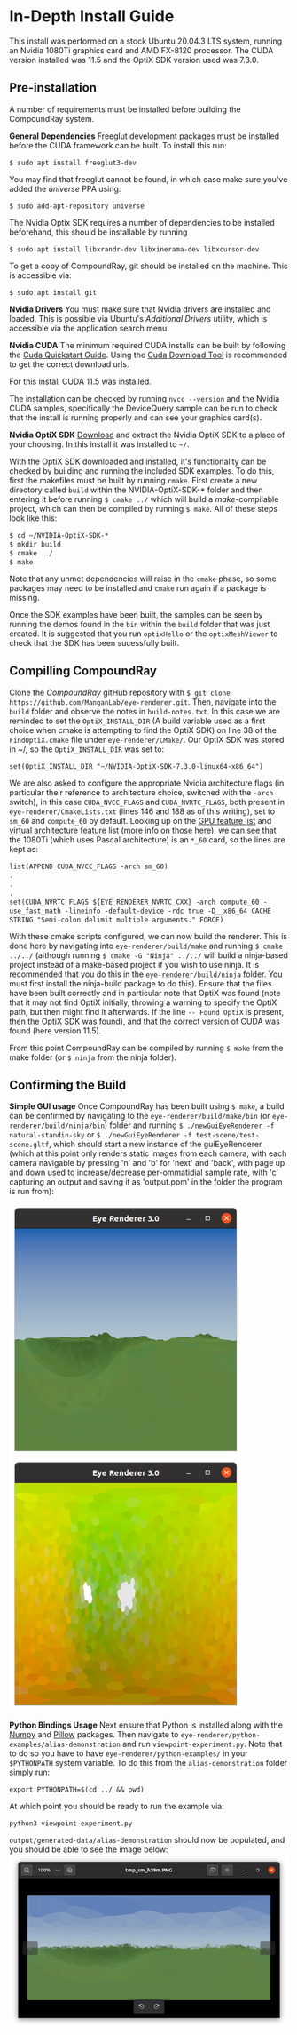 In-Depth Install Guide
======================

This install was performed on a stock Ubuntu 20.04.3 LTS system, running an Nvidia 1080Ti graphics card and AMD FX-8120 processor.
The CUDA version installed was 11.5 and the OptiX SDK version used was 7.3.0.


Pre-installation
----------------
A number of requirements must be installed before building the CompoundRay system.

**General Dependencies**
Freeglut development packages must be installed before the CUDA framework can be built. To install this run:
```
$ sudo apt install freeglut3-dev
```

You may find that freeglut cannot be found, in which case make sure you've added the _universe_ PPA using:
```
$ sudo add-apt-repository universe
```

The Nvidia Optix SDK requires a number of dependencies to be installed beforehand, this should be installable by running
```
$ sudo apt install libxrandr-dev libxinerama-dev libxcursor-dev 
```

To get a copy of CompoundRay, git should be installed on the machine. This is accessible via:
```
$ sudo apt install git
```

**Nvidia Drivers**
You must make sure that Nvidia drivers are installed and loaded. This is possible via Ubuntu's _Additional Drivers_ utility, which is accessible via the application search menu.

**Nvidia CUDA**
The minimum required CUDA installs can be built by following the [Cuda Quickstart Guide](https://docs.nvidia.com/cuda/cuda-quick-start-guide/index.html). Using the [Cuda Download Tool](https://developer.nvidia.com/cuda-downloads) is recommended to get the correct download urls.

For this install CUDA 11.5 was installed.

The installation can be checked by running `nvcc --version` and the Nvidia CUDA samples, specifically the DeviceQuery sample can be run to check that the install is running properly and can see your graphics card(s).

**Nvidia OptiX SDK**
[Download](https://developer.nvidia.com/designworks/optix/download) and extract the Nvidia OptiX SDK to a place of your choosing. In this install it was installed to `~/`.

With the OptiX SDK downloaded and installed, it's functionality can be checked by building and running the included SDK examples. To do this, first the makefiles must be built by running `cmake`. First create a new directory called `build` within the NVIDIA-OptiX-SDK-\* folder and then entering it before running `$ cmake ../` which will build a _make_-compilable project, which can then be compiled by running `$ make`. All of these steps look like this:
```
$ cd ~/NVIDIA-OptiX-SDK-*
$ mkdir build
$ cmake ../
$ make
```
Note that any unmet dependencies will raise in the `cmake` phase, so some packages may need to be installed and `cmake` run again if a package is missing.

Once the SDK examples have been built, the samples can be seen by running the demos found in the `bin` within the `build` folder that was just created. It is suggested that you run `optixHello` or the `optixMeshViewer` to check that the SDK has been sucessfully built.


Compilling CompoundRay
----------------------

Clone the _CompoundRay_ gitHub repository with `$ git clone https://github.com/ManganLab/eye-renderer.git`.
Then, navigate into the `build` folder and observe the notes in `build-notes.txt`.
In this case we are reminded to set the `OptiX_INSTALL_DIR` (A build variable used as a first choice when cmake is attempting to find the OptiX SDK) on line 38 of the `FindOptiX.cmake` file under `eye-renderer/CMake/`.
Our OptiX SDK was stored in ~/, so the `OptiX_INSTALL_DIR` was set to:
```
set(OptiX_INSTALL_DIR "~/NVIDIA-OptiX-SDK-7.3.0-linux64-x86_64")
```
We are also asked to configure the appropriate Nvidia architecture flags (in particular their reference to architecture choice, switched with the `-arch` switch), in this case `CUDA_NVCC_FLAGS` and `CUDA_NVRTC_FLAGS`, both present in `eye-renderer/CmakeLists.txt` (lines 146 and 188 as of this writing), set to `sm_60` and `compute_60` by default.
Looking up on the [GPU feature list](https://docs.nvidia.com/cuda/cuda-compiler-driver-nvcc/index.html#gpu-feature-list) and [virtual architecture feature list](https://docs.nvidia.com/cuda/cuda-compiler-driver-nvcc/index.html#virtual-architecture-feature-list) (more info on those [here](https://arnon.dk/matching-sm-architectures-arch-and-gencode-for-various-nvidia-cards/)), we can see that the 1080Ti (which uses Pascal architecture) is an `*_60` card, so the lines are kept as:
```
list(APPEND CUDA_NVCC_FLAGS -arch sm_60)
.
.
.
set(CUDA_NVRTC_FLAGS ${EYE_RENDERER_NVRTC_CXX} -arch compute_60 -use_fast_math -lineinfo -default-device -rdc true -D__x86_64 CACHE STRING "Semi-colon delimit multiple arguments." FORCE)
```

With these cmake scripts configured, we can now build the renderer. This is done here by navigating into `eye-renderer/build/make` and running `$ cmake ../../` (although running `$ cmake -G "Ninja" ../../` will build a ninja-based project instead of a make-based project if you wish to use ninja. It is recommended that you do this in the `eye-renderer/build/ninja` folder. You must first install the ninja-build package to do this).
Ensure that the files have been built correctly and in particular note that OptiX was found (note that it may not find OptiX initially, throwing a warning to specify the OptiX path, but then might find it afterwards. If the line `-- Found OptiX` is present, then the OptiX SDK was found), and that the correct version of CUDA was found (here version 11.5).

From this point CompoundRay can be compiled by running `$ make` from the make folder (or `$ ninja` from the ninja folder).


Confirming the Build
--------------------

**Simple GUI usage**
Once CompoundRay has been built using `$ make`, a build can be confirmed by navigating to the `eye-renderer/build/make/bin` (or `eye-renderer/build/ninja/bin`) folder and running `$ ./newGuiEyeRenderer -f natural-standin-sky` or `$ ./newGuiEyeRenderer -f test-scene/test-scene.gltf`, which should start a new instance of the guiEyeRenderer (which at this point only renders static images from each camera, with each camera navigable by pressing 'n' and 'b' for 'next' and 'back', with page up and down used to increase/decrease per-ommatidial sample rate, with 'c' capturing an output and saving it as 'output.ppm' in the folder the program is run from):

![An image of the renderer rendering from 'standin-sky.gltf'](standin-sky-render.png)
![An image of the renderer rendering from 'test-scene.gltf'](test-scene-running.png)

**Python Bindings Usage**
Next ensure that Python is installed along with the [Numpy](https://numpy.org/install/) and [Pillow](https://pillow.readthedocs.io/en/stable/installation.html) packages.
Then navigate to `eye-renderer/python-examples/alias-demonstration` and run `viewpoint-experiment.py`. Note that to do so you have to have `eye-renderer/python-examples/` in your `$PYTHONPATH` system variable. To do this from the `alias-demonstration` folder simply run:
```
export PYTHONPATH=$(cd ../ && pwd)
```
At which point you should be ready to run the example via:
```
python3 viewpoint-experiment.py
```

`output/generated-data/alias-demonstration` should now be populated, and you should be able to see the image below:
![An image of the viewpoint alias demonstration running](alias-demo-running.png)

